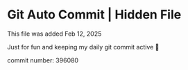 # Git Auto Commit | Hidden File

This file was added Feb 12, 2025

Just for fun and keeping my daily git commit active 🤪

commit number: 396080
